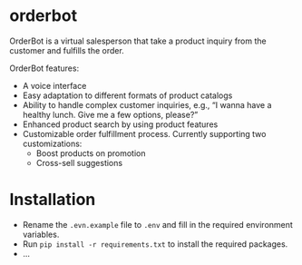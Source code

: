 # orderbot

OrderBot is a virtual salesperson that take a product inquiry from the customer and fulfills the order.

OrderBot features:
- A voice interface
- Easy adaptation to different formats of product catalogs
- Ability to handle complex customer inquiries, e.g., “I wanna have a healthy lunch. Give me a few options, please?”
- Enhanced product search by using product features
- Customizable order fulfillment process. Currently supporting two customizations:
  - Boost products on promotion
  - Cross-sell suggestions

# Installation
- Rename the `.evn.example` file to `.env` and fill in the required environment variables.
- Run `pip install -r requirements.txt` to install the required packages.
- ...



